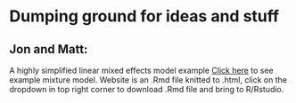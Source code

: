 # Dumping ground for ideas and stuff

## Jon and Matt:
A highly simplified linear mixed effects model example
[Click here](https://eastandrew.github.io/lmerexample/PFAStissuelmer.html) to see example mixture model.
Website is an .Rmd file knitted to .html, click on the dropdown in top right corner to download .Rmd file and bring to R/Rstudio.



